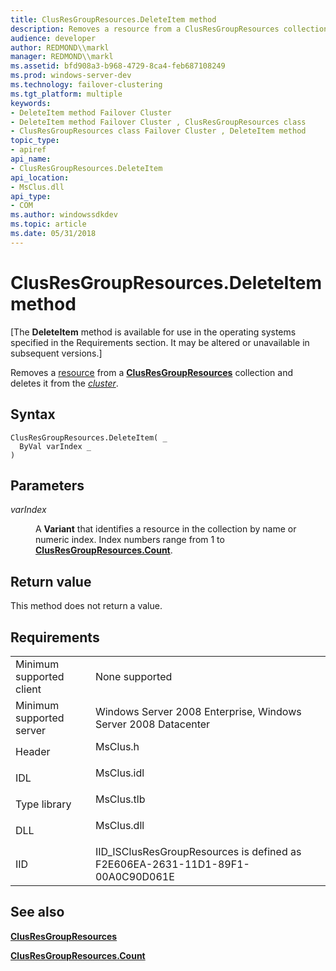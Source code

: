 ```yaml
---
title: ClusResGroupResources.DeleteItem method
description: Removes a resource from a ClusResGroupResources collection and deletes it from the cluster.
audience: developer
author: REDMOND\\markl
manager: REDMOND\\markl
ms.assetid: bfd908a3-b968-4729-8ca4-feb687108249
ms.prod: windows-server-dev
ms.technology: failover-clustering
ms.tgt_platform: multiple
keywords:
- DeleteItem method Failover Cluster
- DeleteItem method Failover Cluster , ClusResGroupResources class
- ClusResGroupResources class Failover Cluster , DeleteItem method
topic_type:
- apiref
api_name:
- ClusResGroupResources.DeleteItem
api_location:
- MsClus.dll
api_type:
- COM
ms.author: windowssdkdev
ms.topic: article
ms.date: 05/31/2018
---
```


# ClusResGroupResources.DeleteItem method

\[The **DeleteItem** method is available for use in the operating systems specified in the Requirements section. It may be altered or unavailable in subsequent versions.\]

Removes a [resource](resources.md) from a [**ClusResGroupResources**](clusresgroupresources-collection.md) collection and deletes it from the [*cluster*](https://www.bing.com/search?q=*cluster*).

## Syntax


```VB
ClusResGroupResources.DeleteItem( _
  ByVal varIndex _
)
```



## Parameters

<dl> <dt>

*varIndex* 
</dt> <dd>

A **Variant** that identifies a resource in the collection by name or numeric index. Index numbers range from 1 to [**ClusResGroupResources.Count**](clusresgroupresources-count.md).

</dd> </dl>

## Return value

This method does not return a value.

## Requirements



|                                     |                                                                                            |
|-------------------------------------|--------------------------------------------------------------------------------------------|
| Minimum supported client<br/> | None supported<br/>                                                                  |
| Minimum supported server<br/> | Windows Server 2008 Enterprise, Windows Server 2008 Datacenter<br/>                  |
| Header<br/>                   | <dl> <dt>MsClus.h</dt> </dl>        |
| IDL<br/>                      | <dl> <dt>MsClus.idl</dt> </dl>      |
| Type library<br/>             | <dl> <dt>MsClus.tlb</dt> </dl>      |
| DLL<br/>                      | <dl> <dt>MsClus.dll</dt> </dl>      |
| IID<br/>                      | IID\_ISClusResGroupResources is defined as F2E606EA-2631-11D1-89F1-00A0C90D061E<br/> |



## See also

<dl> <dt>

[**ClusResGroupResources**](clusresgroupresources-collection.md)
</dt> <dt>

[**ClusResGroupResources.Count**](clusresgroupresources-count.md)
</dt> </dl>

 

 






